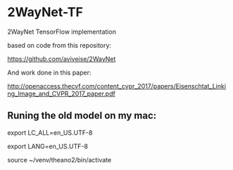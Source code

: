 # 2WayNet-TF
2WayNet TensorFlow implementation

based on code from this repository:

https://github.com/aviveise/2WayNet

And work done in this paper:

http://openaccess.thecvf.com/content_cvpr_2017/papers/Eisenschtat_Linking_Image_and_CVPR_2017_paper.pdf


## Runing the old model on my mac:

export LC_ALL=en_US.UTF-8

export LANG=en_US.UTF-8

source ~/venv/theano2/bin/activate

